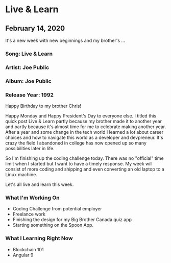 # Live & Learn

## February 14, 2020

It's a new week with new beginnings and my brother's ...

### Song: Live & Learn

### Artist: Joe Public

### Album: Joe Public

### Release Year: 1992

Happy Birthday to my brother Chris!

Happy Monday and Happy President's Day to everyone else. I titled this quick post Live & Learn partly because my brother made it to another year and partly because it's almost time for me to celebrate making another year.
After a year and some change in the tech world I learned a lot about career choices and how to navigate this world as a developer and devpreneur.  It's crazy the field I abandoned in college has now opened up so many possibilities later in life.

So I'm finishing up the coding challenge today.  There was no "official" time limit when I started but I want to have a timely response.  My week will consist of more coding and shipping and even converting an old laptop to a Linux machine.

Let's all live and learn this week.

### What I'm Working On

- Coding Challenge from potential employer
- Freelance work
- Finishing the design for my Big Brother Canada quiz app
- Starting something on the Spoon App.

### What I Learning Right Now

- Blockchain 101
- Angular 9
